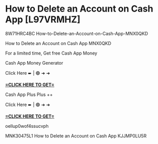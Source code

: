 # How to Delete an Account on Cash App [L97VRMHZ]

8W71HRC4BC How-to-Delete-an-Account-on-Cash-App-MNX0QKD

How to Delete an Account on Cash App MNX0QKD

For a limited time, Get free Cash App Money

Cash App Money Generator

Click Here ➨ | 🟢 ➜ ➜ 

**[=CLICK HERE TO GET=](https://www.google.com/url?q=https%3A%2F%2Fappbitly.com%2FIVqWW)**

Cash App Plus Plus ++

Click Here ➨ | 🟢 ➜ ➜ 

**[=CLICK HERE TO GET=](https://www.google.com/url?q=https%3A%2F%2Fappbitly.com%2FaeCym)**

oellup0wof4ssucvph

 MNK30475L1 How to Delete an Account on Cash App KJJMP0LU5R

